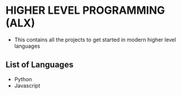 # HIGHER LEVEL PROGRAMMING (ALX)

* This contains all the projects to get started in modern higher level languages

## List of Languages
* Python
* Javascript
